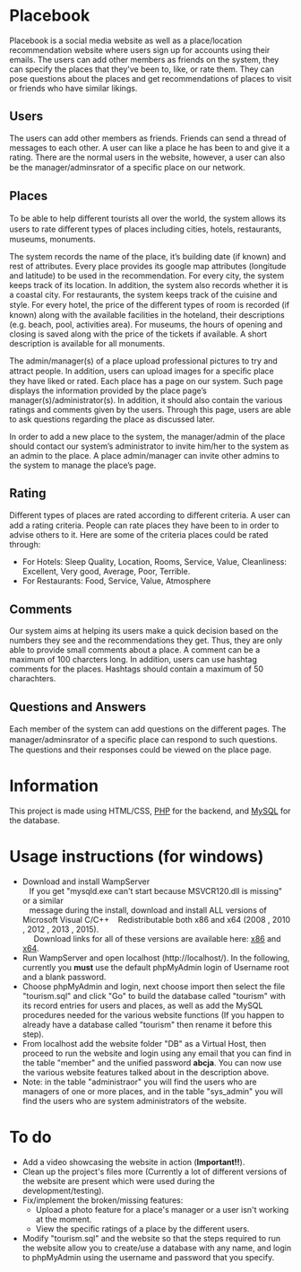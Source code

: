 
# Placebook
Placebook is a social media website as well as a place/location recommendation website where users sign up for accounts using their emails. The users can add other members as friends on the system, they can specify the places that they've been to, like, or rate them. They can pose questions about the places and get recommendations of places to visit or friends who have similar likings.

## Users
The users can add other members as friends.
Friends can send a thread of messages to each other.
A user can like a place he has been to and give it a rating.
There are the normal users in the website, however, a user can also be the manager/adminsrator of a speciﬁc place on our network.

## Places
To be able to help diﬀerent tourists all over the world, the system allows its users to rate diﬀerent types of places including cities, hotels, restaurants, museums, monuments.

The system records the name of the place, it’s building date (if known) and rest of attributes. Every place provides its google map attributes (longitude and latitude) to be used in the recommendation.
For every city, the system keeps track of its location. In addition, the system also records whether it is a coastal city.
For restaurants, the system keeps track of the cuisine and style.
For every hotel, the price of the diﬀerent types of room is recorded (if known) along with the available facilities in the hoteland, their descriptions (e.g. beach, pool, activities area).
For museums, the hours of opening and closing is saved along with the price of the tickets if available.
A short description is available for all monuments.

The admin/manager(s) of a place upload professional pictures to try and attract people. In addition, users can upload images for a speciﬁc place they have liked or rated.
Each place has a page on our system. Such page displays the information provided by the place
page’s manager(s)/administrator(s). In addition, it should also contain the various ratings and comments given by the users. Through this page, users are able to ask questions regarding the place as discussed later.

In order to add a new place to the system, the manager/admin of the place should contact our system’s administrator to invite him/her to the system as an admin to the place. A place admin/manager can invite other admins to the system to manage the place’s page.

## Rating
Diﬀerent types of places are rated according to diﬀerent criteria. A user can add a rating criteria. People can rate places they have been to in order to advise others to it.
Here are some of the criteria places could be rated through:
* For Hotels: Sleep Quality, Location, Rooms, Service, Value, Cleanliness: Excellent, Very good,
Average, Poor, Terrible.
* For Restaurants: Food, Service, Value, Atmosphere
## Comments
Our system aims at helping its users make a quick decision based on the numbers they see and the recommendations they get. Thus, they are only able to provide small comments about a place. A comment can be a maximum of 100 charcters long.
In addition, users can use hashtag comments for the places. Hashtags should contain a maximum of 50 charachters.
## Questions and Answers
Each member of the system can add questions on the diﬀerent pages. The manager/adminsrator of a speciﬁc place can respond to such questions.
The questions and their responses could be viewed on the place page.

# Information
This project is made using HTML/CSS, [PHP](https://www.php.net/) for the backend, and [MySQL](https://www.mysql.com/) for the database.

# Usage instructions (for windows)
* Download and install WampServer  
&nbsp;&nbsp; If you get "mysqld.exe can't start because MSVCR120.dll is missing" or a similar  
&nbsp;&nbsp; message during the install, download and install ALL versions of Microsoft Visual   C/C++
&nbsp;&nbsp; Redistributable both x86 and x64 (2008 , 2010 , 2012 , 2013 , 2015).  
&nbsp;&nbsp;&nbsp;&nbsp; Download links for all of these versions are available here: [x86](http://files.drax.ir/wampserver/vcredist_x86_Allversions.zip) and [x64](http://files.drax.ir/wampserver/vcredist_x64_Allversions.zip).
* Run WampServer and open localhost (http://localhost/). In the following, currently you **must** use the default phpMyAdmin login of Username root and a blank password.
* Choose phpMyAdmin and login, next choose import then select the file "tourism.sql" and click "Go" to build the database called "tourism" with its record entries for users and places, as well as add the MySQL procedures needed for the various website functions (If you happen to already have a database called "tourism" then rename it before this step).
* From localhost add the website folder "DB" as a Virtual Host, then proceed to run the website and login using any email that you can find in the table "member" and the unified password **abcja**. You can now use the various website features talked about in the description above.
* Note: in the table "administraor" you will find the users who are managers of one or more places, and in the table "sys_admin" you will find the users who are system administrators of the website.
# To do
* Add a video showcasing the website in action (**Important!!**).
* Clean up the project's files more (Currently a lot of different versions of the website are present which were used during the development/testing).
* Fix/implement the broken/missing features:
  * Upload a photo feature for a place's manager or a user isn't working at the moment.
  * View the specific ratings of a place by the different users.
* Modify "tourism.sql" and the website so that the steps required to run the website allow you to create/use a database with any name, and login to phpMyAdmin using the username and password that you specify.
